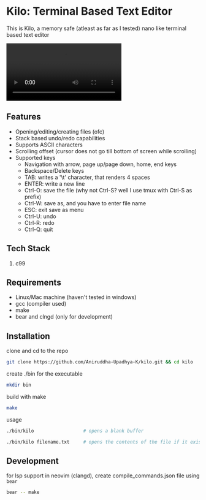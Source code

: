 # Kilo: Terminal Based Text Editor

This is Kilo, a memory safe (atleast as far as I tested) nano like terminal based text editor

![kilo video](assets/kilo.webm)

## Features
- Opening/editing/creating files (ofc)
- Stack based undo/redo capabilities
- Supports ASCII characters
- Scrolling offset (cursor does not go till bottom of screen while scrolling)
- Supported keys
    - Navigation with arrow, page up/page down, home, end keys
    - Backspace/Delete keys
    - TAB:      writes a '\t' character, that renders 4 spaces
    - ENTER:    write a new line
    - Ctrl-O:   save the file (why not Ctrl-S? well I use tmux with Ctrl-S as prefix)
    - Ctrl-W:   save as, and you have to enter file name 
    - ESC:      exit save as menu
    - Ctrl-U:   undo
    - Ctrl-R:   redo
    - Ctrl-Q:   quit

## Tech Stack
1. c99

## Requirements

- Linux/Mac machine (haven't tested in windows)
- gcc (compiler used)
- make
- bear and clngd (only for development)

## Installation

clone and cd to the repo

``` bash
git clone https://github.com/Aniruddha-Upadhya-K/kilo.git && cd kilo
```

create ./bin for the executable

``` bash
mkdir bin
```

build with make

``` bash
make
```

usage

``` bash
./bin/kilo                  # opens a blank buffer

./bin/kilo filename.txt     # opens the contents of the file if it exists, else creates one on save
```

## Development

for lsp support in neovim (clangd), create compile_commands.json file using `bear`

``` bash
bear -- make
```
